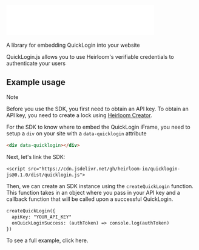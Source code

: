 <img src="./quicklogin-logo.svg" width="390" height="80" alt="QuickLogin">

A library for embedding QuickLogin into your website

QuickLogin.js allows you to use Heirloom's verifiable credentials to authenticate your users

## Example usage

> [!NOTE]
> Before you use the SDK, you first need to obtain an API key. To obtain an API key, you need to create a lock using [Heirloom Creator](https://creator.heirloom.io).

For the SDK to know where to embed the QuickLogin iFrame, you need to setup a `div` on your site with a `data-quicklogin` attribute

```html
<div data-quicklogin></div>
```

Next, let's link the SDK:

```
<script src="https://cdn.jsdelivr.net/gh/heirloom-io/quicklogin-js@0.1.0/dist/quicklogin.js">
```

Then, we can create an SDK instance using the `createQuickLogin` function. This function takes in an object where you pass in your API key and a callback function that will be called upon a successful QuickLogin.

```
createQuickLogin({
  apiKey: "YOUR_API_KEY"
  onQuickLoginSuccess: (authToken) => console.log(authToken)
})
```

To see a full example, click here.
